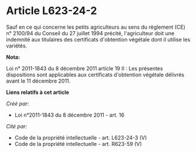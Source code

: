 # Article L623-24-2

Sauf en ce qui concerne les petits agriculteurs au sens du règlement (CE) n° 2100/94 du Conseil du 27 juillet 1994 précité,
l'agriculteur doit une indemnité aux titulaires des certificats d'obtention végétale dont il utilise les variétés.

**Nota:**

Loi n° 2011-1843 du 8 décembre 2011 article 19 II : Les présentes dispositions sont applicables aux certificats d'obtention
végétale délivrés avant le 11 décembre 2011.

**Liens relatifs à cet article**

_Créé par_:

  - Loi n°2011-1843 du 8 décembre 2011 - art. 16

_Cité par_:

  - Code de la propriété intellectuelle - art. L623-24-3 (V)
  - Code de la propriété intellectuelle - art. R623-59 (V)
